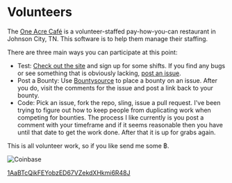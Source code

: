 Volunteers
==========

The [One Acre Café](http://oneacrecafe.com) is a volunteer-staffed pay-how-you-can restaurant in Johnson City, TN. This software is to help them manage their staffing.

There are three main ways you can participate at this point:

* Test: [Check out the site](http://vols.herokuapp.com/) and sign up for some shifts. If you find any bugs or see something that is obviously lacking, [post an issue](//github.com/OneAcreCafe/volunteers/issues/).
* Post a Bounty: Use [Bountysource](//bountysource.com) to place a bounty on an issue. After you do, visit the comments for the issue and post a link back to your bounty.
* Code: Pick an issue, fork the repo, sling, issue a pull request. I've been trying to figure out how to keep people from duplicating work when competing for bounties. The process I like currently is you post a comment with your timeframe and if it seems reasonable then you have until that date to get the work done. After that it is up for grabs again.

This is all volunteer work, so if you like send me some ฿.

![Coinbase](https://chart.googleapis.com/chart?cht=qr&chl=bitcoin%3A1AaBTcQikFEYobzED67VZekdXHkmi6R48J&choe=UTF-8&chs=300x300)

[1AaBTcQikFEYobzED67VZekdXHkmi6R48J](bitcoin://1AaBTcQikFEYobzED67VZekdXHkmi6R48J)
